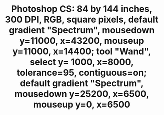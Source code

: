 ---
ee_id_thing: '4382'
site: '1'
type: '2'
inv_num: 2017-016
add_credit:
url: 2017-016-photoshop-cs
title: 'Photoshop CS: 84 by 144 inches, 300 DPI, RGB, square pixels, default gradient
  "Spectrum", mousedown y=11000, x=43200, mouseup y=11000, x=14400; tool "Wand", select
  y= 1000,  x=8000, tolerance=95, contiguous=on; default gradient "Spectrum", mousedown
  y=25200, x=6500, mouseup y=0, x=6500'
year: '2017'
display_year: '2017'
medium: Chromogenic print
dims: 84 x 144 in
pitch:
ps:
live_url:
youtube:
related_code:
imgs: 2017-016-photoshop-cs-database-01-er.jpg
subheading:
download:
commission:
related:
layout: things-i-made
---